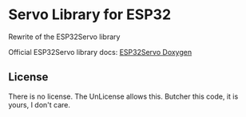 # Servo Library for ESP32

Rewrite of the ESP32Servo library

Official ESP32Servo library docs:
[ESP32Servo Doxygen](https://madhephaestus.github.io/ESP32Servo/annotated.html)

## License

There is no license. The UnLicense allows this. Butcher this code, it is yours, I don't care.
